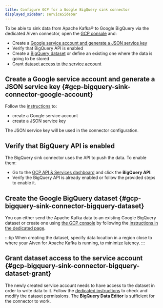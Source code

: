 ```yaml
---
title: Configure GCP for a Google BigQuery sink connector
displayed_sidebar: serviceSidebar
---
```


To be able to sink data from Apache Kafka® to Google BigQuery via the dedicated Aiven connector, open the [GCP console](https://console.cloud.google.com/) and:

-   Create a [Google service account and generate a JSON service
    key](https://cloud.google.com/docs/authentication/client-libraries)
-   Verify that BigQuery API is enabled
-   Create a [BigQuery
    dataset](https://cloud.google.com/bigquery/docs/datasets) or define
    an existing one where the data is going to be stored
-   Grant [dataset access to the service
    account](https://cloud.google.com/bigquery/docs/dataset-access-controls)

## Create a Google service account and generate a JSON service key {#gcp-bigquery-sink-connector-google-account}

Follow the
[instructions](https://cloud.google.com/docs/authentication/client-libraries)
to:

-   create a Google service account
-   create a JSON service key

The JSON service key will be used in the connector configuration.

## Verify that BigQuery API is enabled

The BigQuery sink connector uses the API to push the data. To enable
them:

-   Go to the [GCP API & Services
    dashboard](https://console.cloud.google.com/apis) and click the
    **BigQuery API**.
-   Verify the BigQuery API is already enabled or follow the
    provided steps to enable it.

## Create the Google BigQuery dataset {#gcp-bigquery-sink-connector-bigquery-dataset}

You can either send the Apache Kafka data to an existing Google BigQuery
dataset or create one using [the GCP
console](https://console.cloud.google.com/bigquery) by following the
[instructions in the dedicated
page](https://cloud.google.com/bigquery/docs/datasets).

:::tip
When creating the dataset, specify data location in a region close to
where your Aiven for Apache Kafka is running, to minimize latency.
:::

## Grant dataset access to the service account {#gcp-bigquery-sink-connector-bigquery-dataset-grant}

The newly created service account needs to have access to the dataset in
order to write data to it. Follow the [dedicated
instructions](https://cloud.google.com/bigquery/docs/dataset-access-controls)
to check and modify the dataset permissions. The **BigQuery Data
Editor** is sufficient for the connector to work.
